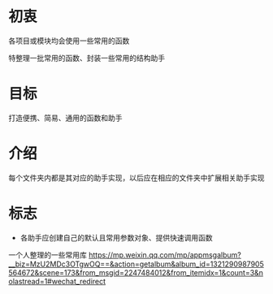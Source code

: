 # 初衷

各项目或模块均会使用一些常用的函数

特整理一批常用的函数、封装一些常用的结构助手

# 目标

打造便携、简易、通用的函数和助手

# 介绍

每个文件夹内都是其对应的助手实现，以后应在相应的文件夹中扩展相关助手实现

# 标志

+ 各助手应创建自己的默认且常用参数对象、提供快速调用函数

一个人整理的一些常用库
https://mp.weixin.qq.com/mp/appmsgalbum?__biz=MzU2MDc3OTgwOQ==&action=getalbum&album_id=1321290987905564672&scene=173&from_msgid=2247484012&from_itemidx=1&count=3&nolastread=1#wechat_redirect